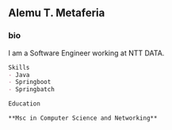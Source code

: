 ## Alemu T. Metaferia


### bio
I am a Software Engineer working at NTT DATA.

```markdown
Skills
- Java
- Springboot
- Springbatch

Education

**Msc in Computer Science and Networking** 


